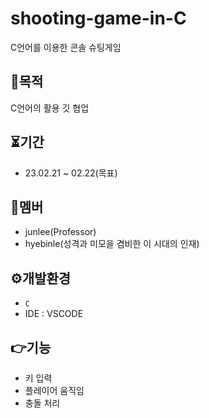 # shooting-game-in-C
C언어를 이용한 콘솔 슈팅게임

## 🎯목적
C언어의 활용
깃 협업

## ⏳기간
- 23.02.21 ~ 02.22(목표)

## 👥멤버
- junlee(Professor)
- hyebinle(성격과 미모을 겸비한 이 시대의 인재)

## ⚙️개발환경
- `C`
- IDE : VSCODE

## 👉기능
- 키 입력
- 플레이어 움직임
- 충돌 처리


